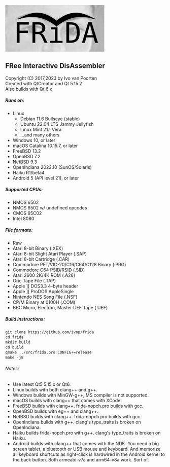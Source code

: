 ![frida logo](src/logo/frida-logo-test.png)

## FRee Interactive DisAssembler  
Copyright (C) 2017,2023 by Ivo van Poorten  
Created with QtCreator and Qt 5.15.2  
Also builds with Qt 6.x  

##### Runs on:
* Linux
    * Debian 11.6 Bullseye (stable)  
    * Ubuntu 22.04 LTS Jammy Jellyfish  
    * Linux Mint 21.1 Vera  
    * ...and many others  
* Windows 10, or later  
* macOS Catalina 10.15.7, or later  
* FreeBSD 13.2  
* OpenBSD 7.2  
* NetBSD 9.3  
* OpenIndiana 2022.10 (SunOS/Solaris)  
* Haiku R1/beta4  
* Android 5 (API level 21), or later  

##### Supported CPUs:
* NMOS 6502  
* NMOS 6502 w/ undefined opcodes  
* CMOS 65C02  
* Intel 8080  

##### File formats:
* Raw  
* Atari 8-bit Binary (.XEX)  
* Atari 8-bit Slight Atari Player (.SAP)  
* Atari 8-bit Cartridge (.CAR)  
* Commodore PET/VIC-20/C16/C64/C128 Binary (.PRG)  
* Commodore C64 PSID/RSID (.SID)  
* Atari 2600 2K/4K ROM (.A26)  
* Oric Tape File (.TAP)  
* Apple ][ DOS3.3 4-byte header  
* Apple ][ ProDOS AppleSingle  
* Nintendo NES Song File (.NSF)  
* CP/M Binary at 0100H (.COM)  
* BBC Micro, Electron, Master UEF Tape (.UEF)  

##### Build instructions:
```
git clone https://github.com/ivop/frida  
cd frida  
mkdir build  
cd build  
qmake ../src/frida.pro CONFIG+=release  
make -j8  
```

###### Notes:  

* Use latest Qt5 5.15.x or Qt6.  
* Linux builds with both clang++ and g++.  
* Windows builds with MinGW-g++, MS compiler is not supported.  
* macOS builds with clang++ that comes with XCode.  
* FreeBSD builds with clang++. frida-nopch.pro builds with gcc.  
* OpenBSD builds with eg++ and clang++.  
* NetBSD builds with clang++. frida-nopch.pro builds with gcc.  
* OpenIndiana builds with g++. clang's type_traits is broken on OpenIndiana.  
* Haiku builds frida-nopch.pro with g++. clang's type_traits is broken on Haiku.  
* Android builds with clang++ that comes with the NDK. You need a big screen tablet, a bluetooth or USB mouse and keyboard.
And memorize all keyboard shortcuts as right-click is hardwired in the Android kernel to the back button. Both armeabi-v7a and arm64-v8a work. Sort of.
